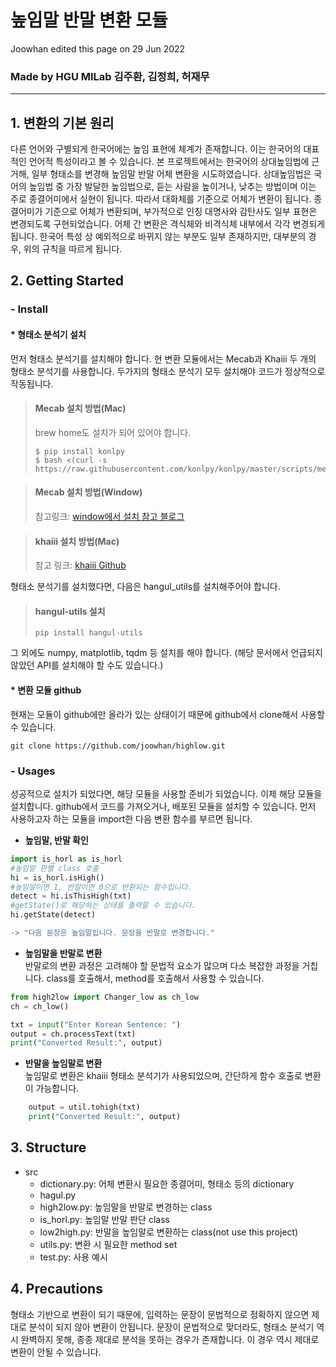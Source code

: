 # **높임말 반말 변환 모듈**
Joowhan edited this page on 29 Jun 2022

### **Made by HGU MILab 김주환, 김정희, 허재무**
**************
## 1. 변환의 기본 원리
다른 언어와 구별되게 한국어에는 높임 표현에 체계가 존재합니다. 이는 한국어의 대표적인 언어적 특성이라고 볼 수 있습니다. 본 프로젝트에서는 한국어의 상대높임법에 근거해, 일부 형태소를 변경해 높임말 반말 어체 변환을 시도하였습니다. 상대높임법은 국어의 높임법 중 가장 발달한 높임법으로, 듣는 사람을 높이거나, 낮추는 방법이며 이는 주로 종결어미에서 실현이 됩니다. 따라서 대화체를 기준으로 어체가 변환이 됩니다. 종결어미가 기준으로 어체가 변환되며, 부가적으로 인칭 대명사와 감탄사도 일부 표현은 변경되도록 구현되었습니다. 어체 간 변환은 격식체와 비격식체 내부에서 각각 변경되게 됩니다. 한국어 특성 상 예외적으로 바뀌지 않는 부분도 일부 존재하지만, 대부분의 경우, 위의 규칙을 따르게 됩니다. 

## 2. Getting Started
### - **Install**
#### * **형태소 분석기 설치**
먼저 형태소 분석기를 설치해야 합니다.
현 변환 모듈에서는 Mecab과 Khaiii 두 개의 형태소 분석기를 사용합니다. 두가지의 형태소 분석기 모두 설치해야 코드가 정상적으로 작동됩니다. <br>
>   #### **Mecab 설치 방법(Mac)**
> brew home도 설치가 되어 있어야 합니다.
> ```Shell
> $ pip install konlpy
> $ bash <(curl -s https://raw.githubusercontent.com/konlpy/konlpy/master/scripts/mecab.sh)
>```

>#### **Mecab 설치 방법(Window)**
> 참고링크: [window에서 설치 참고 블로그](https://velog.io/@jyong0719/konlpy-mecab-%EC%84%A4%EC%B9%98-window)

>#### **khaiii 설치 방법(Mac)**
> 참고 링크: [khaiii Github](https://github.com/kakao/khaiii/wiki/%EB%B9%8C%EB%93%9C-%EB%B0%8F-%EC%84%A4%EC%B9%98)

형태소 분석기를 설치했다면, 다음은 hangul_utils를 설치해주어야 합니다. 
>#### **hangul-utils 설치**
> ```Shell
> pip install hangul-utils
>```

그 외에도 numpy, matplotlib, tqdm 등 설치를 해야 합니다.
(해당 문서에서 언급되지 않았던 API를 설치해야 할 수도 있습니다.)

#### * **변환 모듈 github**
현재는 모듈이 github에만 올라가 있는 상태이기 때문에 github에서 clone해서 사용할 수 있습니다. 
```shell
git clone https://github.com/joowhan/highlow.git
```

### - **Usages**
성공적으로 설치가 되었다면, 해당 모듈을 사용할 준비가 되었습니다. 이제 해당 모듈을 설치합니다.
github에서 코드를 가져오거나, 배포된 모듈을 설치할 수 있습니다. 먼저 사용하고자 하는 모듈을 import한 다음 변환 함수를 부르면 됩니다.

* **높임말, 반말 확인**
```python
import is_horl as is_horl
#높임말 판별 class 호출
hi = is_horl.isHigh()
#높임말이면 1, 반말이면 0으로 반환되는 함수입니다. 
detect = hi.isThisHigh(txt)
#getState()로 해당하는 상태를 출력할 수 있습니다.
hi.getState(detect)  

-> "다음 문장은 높임말입니다. 문장을 반말로 변경합니다."

```

* **높임말을 반말로 변환** <br>
반말로의 변환 과정은 고려해야 할 문법적 요소가 많으며 다소 복잡한 과정을 거칩니다. class를 호출해서, method를 호출해서 사용할 수 있습니다. 
```python
from high2low import Changer_low as ch_low
ch = ch_low()

txt = input("Enter Korean Sentence: ")
output = ch.processText(txt)
print("Converted Result:", output)
```

* **반말을 높임말로 변환** <br>
높임말로 변환은 khaiii 형태소 분석기가 사용되었으며, 간단하게 함수 호출로 변환이 가능합니다.
```python
    output = util.tohigh(txt)
    print("Converted Result:", output)
```

## 3. Structure
- src
  - dictionary.py: 어체 변환시 필요한 종결어미, 형태소 등의 dictionary
  - hagul.py
  - high2low.py: 높임말을 반말로 변경하는 class
  - is_horl.py: 높임말 반말 판단 class
  - low2high.py: 반말을 높임말로 변환하는 class(not use this project)
  - utils.py: 변환 시 필요한 method set
  - test.py: 사용 예시

## 4. Precautions
형태소 기반으로 변환이 되기 때문에, 입력하는 문장이 문법적으로 정확하지 않으면 제대로 분석이 되지 않아 변환이 안됩니다. 문장이 문법적으로 맞더라도, 형태소 분석기 역시 완벽하지 못해, 종종 제대로 분석을 못하는 경우가 존재합니다. 이 경우 역시 제대로 변환이 안될 수 있습니다. 